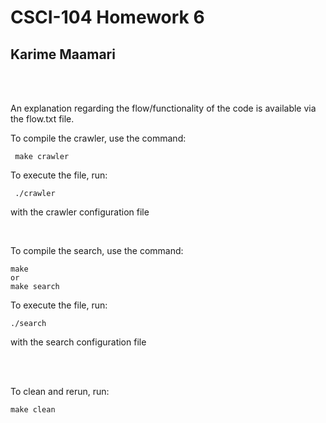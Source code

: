 CSCI-104 Homework 6
===================
Karime Maamari
--------------
<br><br>

An explanation regarding the flow/functionality of the code is
available via the flow.txt file.

To compile the crawler, use the command:

	 make crawler


To execute the file, run:

	 ./crawler 

with the crawler configuration file

<br>


To compile the search, use the command: 

	make 
	or
	make search 

To execute the file, run: 

	./search

with the search configuration file

<br><br>

To clean and rerun, run:

	make clean


